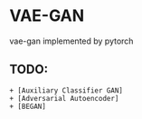 # VAE-GAN
vae-gan implemented by pytorch
## TODO:
    + [Auxiliary Classifier GAN]
    + [Adversarial Autoencoder]
    + [BEGAN]
